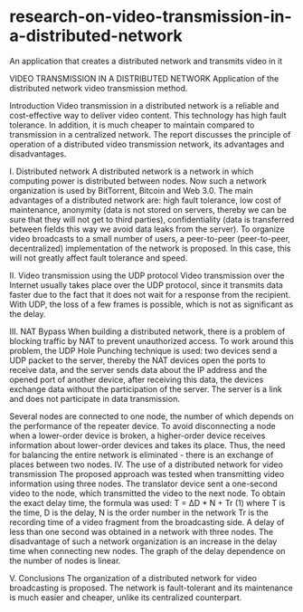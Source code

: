 # research-on-video-transmission-in-a-distributed-network
An application that creates a distributed network and transmits video in it

VIDEO TRANSMISSION IN A DISTRIBUTED NETWORK
Application of the distributed network video transmission method.

 
Introduction
Video transmission in a distributed network is a reliable and cost-effective way to deliver video content. This technology has high fault tolerance. In addition, it is much cheaper to maintain compared to transmission in a centralized network. The report discusses the principle of operation of a distributed video transmission network, its advantages and disadvantages.

I. Distributed network
A distributed network is a network in which computing power is distributed between nodes. Now such a network organization is used by BitTorrent, Bitcoin and Web 3.0.
The main advantages of a distributed network are: high fault tolerance, low cost of maintenance, anonymity (data is not stored on servers, thereby we can be sure that they will not get to third parties), confidentiality (data is transferred between fields this way we avoid data leaks from the server).
To organize video broadcasts to a small number of users, a peer-to-peer (peer-to-peer, decentralized) implementation of the network is proposed. In this case, this will not greatly affect fault tolerance and speed.

II. Video transmission using the UDP protocol
Video transmission over the Internet usually takes place over the UDP protocol, since it transmits data faster due to the fact that it does not wait for a response from the recipient. With UDP, the loss of a few frames is possible, which is not as significant as the delay.

III.	NAT Bypass
When building a distributed network, there is a problem of blocking traffic by NAT to prevent unauthorized access. To work around this problem, the UDP Hole Punching technique is used: two devices send a UDP packet to the server, thereby the NAT devices open the ports to receive data, and the server sends data about the IP address and the opened port of another device, after receiving this data, the devices exchange data without the participation of the server. The server is a link and does not participate in data transmission.

Several nodes are connected to one node, the number of which depends on the performance of the repeater device. To avoid disconnecting a node when a lower-order device is broken, a higher-order device receives information about lower-order devices and takes its place. Thus, the need for balancing the entire network is eliminated - there is an exchange of places between two nodes.
IV. The use of a distributed network for video transmission
The proposed approach was tested when transmitting video information using three nodes. The translator device sent a one-second video to the node, which transmitted the video to the next node. To obtain the exact delay time, the formula was used:
T = ∆D * N + Tr (1)
where T is the time, D is the delay, N is the order number in the network Tr is the recording time of a video fragment from the broadcasting side. A delay of less than one second was obtained in a network with three nodes. The disadvantage of such a network organization is an increase in the delay time when connecting new nodes. The graph of the delay dependence on the number of nodes is linear.

V. Conclusions
The organization of a distributed network for video broadcasting is proposed. The network is fault-tolerant and its maintenance is much easier and cheaper, unlike its centralized counterpart.
